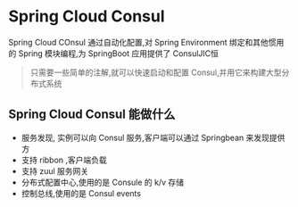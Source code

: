# Spring Cloud Consul

Spring Cloud COnsul 通过自动化配置,对 Spring Environment 绑定和其他惯用的 Spring 模块编程,为 SpringBoot 应用提供了 ConsulJIC恒

> 只需要一些简单的注解,就可以快速启动和配置 Consul,并用它来构建大型分布式系统

## Spring Cloud Consul 能做什么

- 服务发现, 实例可以向 Consul 服务,客户端可以通过 Springbean 来发现提供方
- 支持 ribbon ,客户端负载
- 支持 zuul 服务网关
- 分布式配置中心,使用的是 Consule 的 k/v 存储
- 控制总线,使用的是 Consul events


